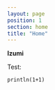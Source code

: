 ```yaml
---
layout: page
position: 1
section: home
title: "Home"
---
```


**Izumi**


Test:

```tut:evaluated
println(1+1)
```

